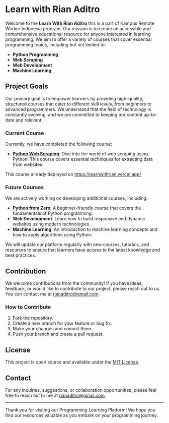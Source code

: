 # Learn with Rian Aditro

Welcome to the **Learn With Rian Aditro** this is a part of Kampus Remote Worker Indonesia program. Our mission is to create an accessible and comprehensive educational resource for anyone interested in learning programming. We aim to offer a variety of courses that cover essential programming topics, including but not limited to:

- **Python Programming**
- **Web Scraping**
- **Web Development**
- **Machine Learning**

## Project Goals

Our primary goal is to empower learners by providing high-quality, structured courses that cater to different skill levels, from beginners to advanced programmers. We understand that the field of technology is constantly evolving, and we are committed to keeping our content up-to-date and relevant.

### Current Course

Currently, we have completed the following course:

- **[Python Web Scraping](python_web_scraping/README.md)**: Dive into the world of web scraping using Python! This course covers essential techniques for extracting data from websites.

This course already deployed on https://learnwithrian.vercel.app/

### Future Courses

We are actively working on developing additional courses, including:

- **Python from Zero**: A beginner-friendly course that covers the fundamentals of Python programming.
- **Web Development**: Learn how to build responsive and dynamic websites using modern technologies.
- **Machine Learning**: An introduction to machine learning concepts and how to apply algorithms using Python.

We will update our platform regularly with new courses, tutorials, and resources to ensure that learners have access to the latest knowledge and best practices.

## Contribution

We welcome contributions from the community! If you have ideas, feedback, or would like to contribute to our project, please reach out to us. You can contact me at [rianaditro@gmail.com](mailto:rianaditro@gmail.com).

### How to Contribute
1. Fork the repository.
2. Create a new branch for your feature or bug fix.
3. Make your changes and commit them.
4. Push your branch and create a pull request.

## License

This project is open source and available under the [MIT License](LICENSE).

## Contact

For any inquiries, suggestions, or collaboration opportunities, please feel free to reach out to me at [rianaditro@gmail.com](mailto:rianaditro@gmail.com).

---

Thank you for visiting our Programming Learning Platform! We hope you find our resources valuable as you embark on your programming journey.
